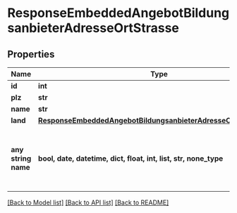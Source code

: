 # ResponseEmbeddedAngebotBildungsanbieterAdresseOrtStrasse


## Properties
Name | Type | Description | Notes
------------ | ------------- | ------------- | -------------
**id** | **int** |  | [optional] 
**plz** | **str** |  | [optional] 
**name** | **str** |  | [optional] 
**land** | [**ResponseEmbeddedAngebotBildungsanbieterAdresseOrtStrasseLand**](ResponseEmbeddedAngebotBildungsanbieterAdresseOrtStrasseLand.md) |  | [optional] 
**any string name** | **bool, date, datetime, dict, float, int, list, str, none_type** | any string name can be used but the value must be the correct type | [optional]

[[Back to Model list]](../README.md#documentation-for-models) [[Back to API list]](../README.md#documentation-for-api-endpoints) [[Back to README]](../README.md)


